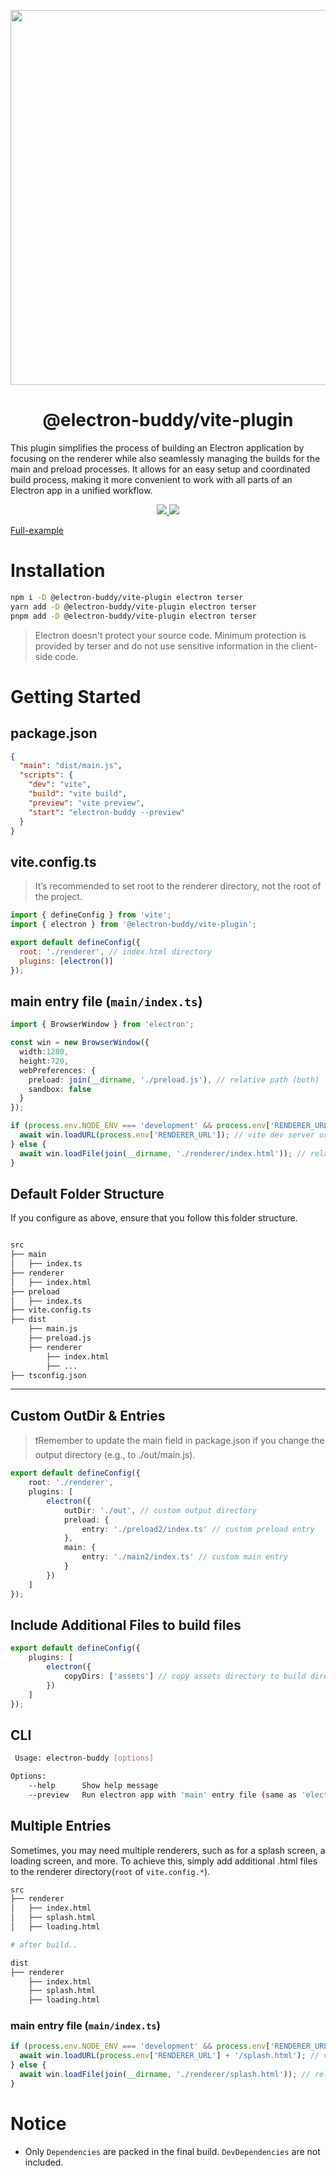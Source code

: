 <p align="center">
  <img width="600" src="https://github.com/livemehere/electron-buddy/blob/master/docs/img/electron-buddy-vite-plugin.jpg?raw=true">
</p>
<div align="center">
  <h1>@electron-buddy/vite-plugin</h1>
</div>

This plugin simplifies the process of building an Electron application by focusing on the renderer while also seamlessly managing the builds for the main and preload processes. It allows for an easy setup and coordinated build process, making it more convenient to work with all parts of an Electron app in a unified workflow.

<p align="center">
  <a href="https://www.npmjs.com/package/@electron-buddy/vite-plugin">
    <img src="https://img.shields.io/npm/v/@electron-buddy/vite-plugin.svg">
  </a>
  <a href="https://npmjs.com/package/@electron-buddy/vite-plugin">
    <img src="https://img.shields.io/npm/dm/@electron-buddy/vite-plugin.svg">
  </a>
</p>

[Full-example](https://github.com/livemehere/electron-buddy/tree/master/packages/playground)

# Installation

```bash
npm i -D @electron-buddy/vite-plugin electron terser
yarn add -D @electron-buddy/vite-plugin electron terser
pnpm add -D @electron-buddy/vite-plugin electron terser
```

> Electron doesn't protect your source code. Minimum protection is provided by terser and do not use sensitive information in the client-side code. 

# Getting Started

## package.json

```json
{
  "main": "dist/main.js",
  "scripts": {
    "dev": "vite",
    "build": "vite build",
    "preview": "vite preview",
    "start": "electron-buddy --preview"
  }
}
```

## vite.config.ts

> It’s recommended to set root to the renderer directory, not the root of the project.

```js
import { defineConfig } from 'vite';
import { electron } from '@electron-buddy/vite-plugin';

export default defineConfig({
  root: './renderer', // index.html directory
  plugins: [electron()]
});
```

## main entry file (`main/index.ts`)

```ts
import { BrowserWindow } from 'electron';

const win = new BrowserWindow({
  width:1280,
  height:720,
  webPreferences: {
    preload: join(__dirname, './preload.js'), // relative path (both)
    sandbox: false
  }
});

if (process.env.NODE_ENV === 'development' && process.env['RENDERER_URL']) {
  await win.loadURL(process.env['RENDERER_URL']); // vite dev server url (dev server)
} else {
  await win.loadFile(join(__dirname, './renderer/index.html')); // relative path (build)
}
```

## Default Folder Structure

If you configure as above, ensure that you follow this folder structure.

```bash

src
├── main
│   ├── index.ts
├── renderer
│   ├── index.html
├── preload
│   ├── index.ts
├── vite.config.ts
├── dist
    ├── main.js
    ├── preload.js
    ├── renderer
        ├── index.html
        ├── ...
├── tsconfig.json
```

---

## Custom OutDir & Entries

> ❗️Remember to update the main field in package.json if you change the output directory (e.g., to ./out/main.js).

```ts
export default defineConfig({
    root: './renderer',
    plugins: [
        electron({
            outDir: './out', // custom output directory
            preload: {
                entry: './preload2/index.ts' // custom preload entry
            },
            main: {
                entry: './main2/index.ts' // custom main entry
            }
        })
    ]
});
```

## Include Additional Files to build files

```ts
export default defineConfig({
    plugins: [
        electron({
            copyDirs: ['assets'] // copy assets directory to build directory
        })
    ]
});
```

## CLI

```bash
 Usage: electron-buddy [options]

Options:
    --help      Show help message
    --preview   Run electron app with 'main' entry file (same as 'electron .')
```

## Multiple Entries

Sometimes, you may need multiple renderers, such as for a splash screen, a loading screen, and more. To achieve this, simply add additional .html files to the renderer directory(`root` of `vite.config.*`).
```bash 
src
├── renderer
│   ├── index.html
│   ├── splash.html
│   ├── loading.html

# after build..

dist
├── renderer
    ├── index.html
    ├── splash.html
    ├── loading.html
```

### main entry file (`main/index.ts`)

```ts
if (process.env.NODE_ENV === 'development' && process.env['RENDERER_URL']) {
  await win.loadURL(process.env['RENDERER_URL'] + '/splash.html'); // vite dev server url (dev server)
} else {
  await win.loadFile(join(__dirname, './renderer/splash.html')); // relative path (build)
}
```



# Notice

- Only `Dependencies` are packed in the final build. `DevDependencies` are not included.
